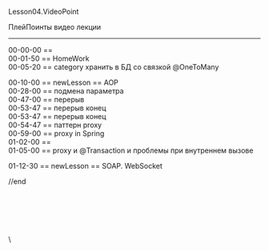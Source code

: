 ﻿
Lesson04.VideoPoint  

ПлейПоинты видео лекции  

---
00-00-00 ==   
00-01-50 == HomeWork   
00-05-20 == category хранить в БД со связкой @OneToMany  
 
00-10-00 == newLesson == AOP  
00-28-00 == подмена параметра   
00-47-00 == перерыв   
00-53-47 == перерыв конец   
00-53-47 == перерыв конец   
00-54-47 == паттерн proxy   
00-59-00 == proxy in Spring   
01-02-00 ==      
01-05-00 == proxy и @Transaction и проблемы при внутреннем вызове   

01-12-30 == newLesson == SOAP. WebSocket









//end  

















\
\
\
\
\
\
